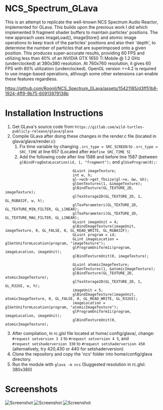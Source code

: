 # NCS_Spectrum_GLava
This is an attempt to replicate the well-known NCS Spectrum Audio Reactor, implemented for GLava. This builds upon the previous work I did which implemented 9 fragment shader buffers to maintain particles' positions. The new approach uses imageLoad(), imageStore() and atomic image operations to keep track of the particles' positions and also their 'depth', to determine the number of particles that are superimposed onto a given position. This produces super-accurate results, providing 60 FPS and utilizing less than 40% of an NVIDIA GTX 1650 Ti Mobile @ 1.2 GHz (underclocked) at 380x380 resolution. At 760x760 resolution, it gives 60 FPS with 80% utilization (underclocked). OpenGL version >=4.2 is required to use image-based operations, although some other extensions can enable these features regardless.  

https://github.com/Roonil/NCS_Spectrum_GLava/assets/15421185/d3ff51b8-1924-4ff9-9b75-60913979138b

# Installation Instructions
1. Get GLava's source code from ```https://gitlab.com/wild-turtles-publicly-release/glava/glava```
2. Compile GLava after doing these changes in the render.c file (located in glava/glava/render.c):
    1. Fix time variable by changing
```.src_type = SRC_SCREEN``` to ```.src_type = SRC_TIME``` at line 657 (Located after ```#define SRC_TIME 5```)
    2. Add the following code after line 1586 and before line 1587 (between ```glBindFragDataLocation(id, 1, "fragment");``` and ```glUseProgram(0);```:
 ```
                                GLuint imageTexture;
                                int w, h;
                                gl->wcb->get_fbsize(gl->w, &w, &h);
                                glGenTextures(1, &imageTexture);
                                glBindTexture(GL_TEXTURE_2D, imageTexture);
                                glTexStorage2D(GL_TEXTURE_2D, 1, GL_RGBA32F, w, h);
                                glTexParameteri(GL_TEXTURE_2D, GL_TEXTURE_MIN_FILTER, GL_LINEAR);
                                glTexParameteri(GL_TEXTURE_2D, GL_TEXTURE_MAG_FILTER, GL_LINEAR);
                                GLuint imageUnit = 4;
                                glBindImageTexture(imageUnit, imageTexture, 0, GL_FALSE, 0, GL_READ_WRITE, GL_RGBA32F);
                                GLuint program = id;
                                GLint imageLocation = glGetUniformLocation(program, "imageTexture");
                                glProgramUniform1i(program, imageLocation, imageUnit);
                                glBindTextureUnit(0, imageTexture);

                                GLuint atomicImageTexture;
                                glGenTextures(1, &atomicImageTexture);
                                glBindTexture(GL_TEXTURE_2D, atomicImageTexture);
                                glTexStorage2D(GL_TEXTURE_2D, 1, GL_R32UI, w, h);
                                imageUnit = 5;
                                glBindImageTexture(imageUnit, atomicImageTexture, 0, GL_FALSE, 0, GL_READ_WRITE, GL_R32UI);
                                imageLocation = glGetUniformLocation(program, "atomicImageTexture");
                                glProgramUniform1i(program, imageLocation, imageUnit);
                                glBindTextureUnit(0, atomicImageTexture);
```
3. After compilation, in rc.glsl file located at home/.config/glava/, change:<br /> ```#request setversion 3 3``` to ```#request setversion 4 5```, and <br /> ```#request setshaderversion 330``` to ```#request setshaderversion 450``` (alternatively, try 420,430 or 440 for setshaderversion) 
4. Clone the repository and copy the 'ncs' folder into home/config/glava directory.
5. Run the module with ```glava -m ncs``` (Suggested resolution in rc.glsl: 380x380)

# Screenshots
![Screenshot](screenshots/380x380_Blue.png)
![Screenshot](screenshots/380x380_Purple.png)
![Screenshot](screenshots/760x760_Green.png)

